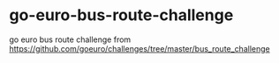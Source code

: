 # go-euro-bus-route-challenge
go euro bus route challenge from https://github.com/goeuro/challenges/tree/master/bus_route_challenge
